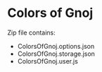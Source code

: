 # Colors of Gnoj

Zip file contains:
- ColorsOfGnoj.options.json
- ColorsOfGnoj.storage.json
- ColorsOfGnoj.user.js
